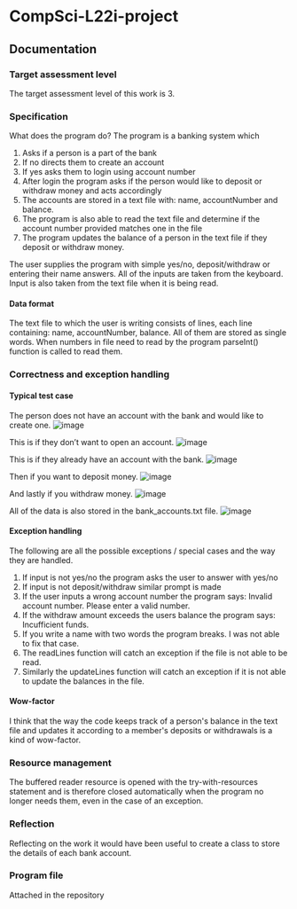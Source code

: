 # CompSci-L22i-project
## Documentation

### Target assessment level
The target assessment level of this work is 3.
### Specification
What does the program do?
The program is a banking system which
1.	Asks if a person is a part of the bank
2.	If no directs them to create an account
3.	If yes asks them to login using account number 
4.	After login the program asks if the person would like to deposit or withdraw money and acts accordingly
5.	The accounts are stored in a text file with: name, accountNumber and balance.
6.	The program is also able to read the text file and determine if the account number provided matches one in the file
7.	The program updates the balance of a person in the text file if they deposit or withdraw money.

The user supplies the program with simple yes/no, deposit/withdraw or entering their name answers. All of the inputs are taken from the keyboard. Input is also taken from the text file when it is being read. 
#### Data format
The text file to which the user is writing consists of lines, each line containing: 
name, accountNumber, balance.
All of them are stored as single words. When numbers in file need to read by the program parseInt() function is called to read them. 
### Correctness and exception handling
#### Typical test case
The person does not have an account with the bank and would like to create one. 
![image](https://user-images.githubusercontent.com/122979300/216600303-93e18675-3960-4076-8d4f-71d40b365a26.png)

This is if they don’t want to open an account.
![image](https://user-images.githubusercontent.com/122979300/216600382-a41394ff-b974-4cd5-9bc9-75c716c30490.png)

This is if they already have an account with the bank.
![image](https://user-images.githubusercontent.com/122979300/216600438-59b85713-fde8-4bd5-90c3-b12adca2d989.png)

Then if you want to deposit money.
![image](https://user-images.githubusercontent.com/122979300/216600500-93ec042d-d4d7-495d-bea0-efef850d062b.png)

And lastly if you withdraw money.
![image](https://user-images.githubusercontent.com/122979300/216600537-0b1ba94b-9e63-422f-b147-5064089e2f59.png)

All of the data is also stored in the bank_accounts.txt file.
![image](https://user-images.githubusercontent.com/122979300/216600598-4df06992-0d2f-451e-b1f7-f5848948a4d7.png)


#### Exception handling
The following are all the possible exceptions / special cases and the way they are handled.
1.	If input is not yes/no the program asks the user to answer with yes/no
2.	If input is not deposit/withdraw similar prompt is made
3.	If the user inputs a wrong account number the program says: Invalid account number. Please enter a valid number. 
4.	If the withdraw amount exceeds the users balance the program says: Incufficient funds. 
5.	If you write a name with two words the program breaks. I was not able to fix that case. 
6.	The readLines function will catch an exception if the file is not able to be read.
7.	Similarly the updateLines function will catch an exception if it is not able to update the balances in the file. 
#### Wow-factor
I think that the way the code keeps track of a person's balance in the text file and updates it according to a member's deposits or withdrawals is a kind of wow-factor.
### Resource management
The buffered reader resource is opened with the try-with-resources statement and is therefore closed automatically when the program no longer needs them, even in the case of an exception. 
### Reflection
Reflecting on the work it would have been useful to create a class to store the details of each bank account. 

### Program file
Attached in the repository

